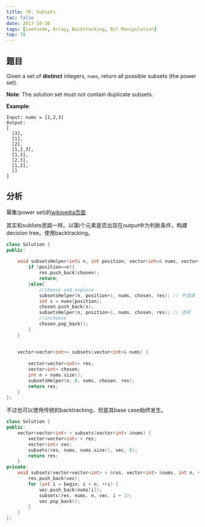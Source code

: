 ```yaml
---
title: 78. Subsets
toc: false
date: 2017-10-30
tags: [Leetcode, Array, Backtracking, Bit Manipulation]
top: 78
---
```


## 题目

Given a set of **distinct** integers, `nums`, return all possible subsets (the power set).

**Note**: The solution set must not contain duplicate subsets.

**Example**:

```
Input: nums = [1,2,3]
Output:
[
  [3],
  [1],
  [2],
  [1,2,3],
  [1,3],
  [2,3],
  [1,2],
  []
]
```


## 分析

幂集(power set)的[wikipedia页面](https://en.wikipedia.org/wiki/Power_set)


其实和sublists思路一样。以第$i$个元素是否出现在output中为判断条件，构建decision tree。使用backtracking。


```cpp
class Solution {
public:
    
    void subsetsHelper(int& n, int position, vector<int>& nums, vector<int>& chosen, vector<vector<int>>& res){
        if (position==n){
            res.push_back(chosen);
            return;
        }else{
            //choose and explore
            subsetsHelper(n, position+1, nums, chosen, res); // 不选择
            int s = nums[position];
            chosen.push_back(s);
            subsetsHelper(n, position+1, nums, chosen, res); // 选择
            //unchoose
            chosen.pop_back();
        }
    }
    
    
    vector<vector<int>> subsets(vector<int>& nums) {
        
        vector<vector<int>> res;
        vector<int> chosen;
        int n = nums.size();
        subsetsHelper(n, 0, nums, chosen, res);
        return res;
    }
};
```


不过也可以使用传统的backtracking，但是其base case始终发生。


```cpp
class Solution {
public:
    vector<vector<int> > subsets(vector<int> &nums) {
        vector<vector<int> > res;
        vector<int> vec;
        subsets(res, nums, nums.size(), vec, 0);
        return res;
    }
private:
    void subsets(vector<vector<int> > &res, vector<int> &nums, int n, vector<int> &vec, int begin) {
        res.push_back(vec);
        for (int i = begin; i < n; ++i) {
            vec.push_back(nums[i]);
            subsets(res, nums, n, vec, i + 1);
            vec.pop_back();
        }
    }
};
```




